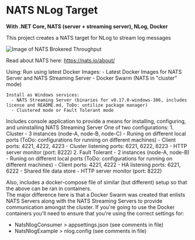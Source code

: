 # NATS NLog Target
**With .NET Core, NATS (server + streaming server), NLog, Docker**

This project creates a NATS target for NLog to stream log messages 

![Image of NATS Brokered Throughput](https://github.com/hughknaus/nats-nlog-example/Assets/NATS_Brokered_Throughput.png)

Read about NATS here: https://nats.io/about/

Using:
	Run using latest Docker Images:
	  - Latest Docker Images for NATS Server and NATS Streaming Server
	  - Docker Swarm (NATS in "cluster" mode)

	Install as Windows services:
	  - NATS Streaming Server (binaries for v0.17.0-windows-386, includes license and README.md, ToDo: untilize package manager)
	  - Clustered mode or Fault Tolerant mode

Includes console application to provide a means for installing, configuring, and uninstalling NATS Streaming Server
	One of two configurations:
	  1. Cluster
		- 3 instances (node-A, node-B, node-C)
		- Runing on different local ports (ToDo: configurations for running on different machines)
			- Client ports: 4221, 4222, 4223
			- Cluster listening ports: 6221, 6222, 6223
		- HTTP server monitor (port: 8222)
	  2. Fault Tolerant
		- 2 instances (node-A, node-B)
		- Runing on different local ports (ToDo: configurations for running on different machines)
			- Client ports: 4221, 4222
			- HA listening ports: 6221, 6222
			- Shared file data store
		- HTTP server monitor (port: 8222)

Also, includes a docker-compose file of similar (but different) setup so that the above can be ran in containers.  
The major difference here is that a Docker Swarm was created that enlists NATS Servers along with the NATS Streaming Servers to provide communication amongst the cluster.
If you're going to use the Docker containers you'll need to ensure that you're using the correct settings for:
  - NatsNlogConsumer > appsettings.json (see comments in file)
  - NatsNlogExample > nlog.config (see comments in file)